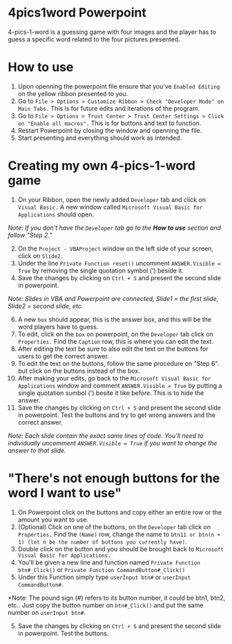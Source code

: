 # 4pics1word Powerpoint

4-pics-1-word is a guessing game with four images and the player has to guess a specific word related to the four pictures presented.

# How to use

1. Upon openning the powerpoint file ensure that you've `Enabled Editing` on the yellow ribbon presented to you.
2. Go to `File > Options > Customize Ribbon > Check "Developer Mode" on Main Tabs.` This is for future edits and iterations of the program.
3. Go to `File > Options > Trust Center > Trust Center Settings > Click on "Enable all macros".` This is for buttons and text to function.
4. Restart Powerpoint by closing the window and openning the file.
5. Start presenting and everything should work as intended.

# Creating my own 4-pics-1-word game

1. On your Ribbon, open the newly added `Developer` tab and click on `Visual Basic.` A new window called `Microsoft Visual Basic for Applications` should open.

*Note: If you don't have the `Developer` tab go to the **How to use** section and follow "Step 2."*

2. On the `Project - VBAProject` window on the left side of your screen, click on `Slide2.`
3. Under the line `Private Function reset()` uncomment `ANSWER.Visible = True` by removing the single quotation symbol (') beside it. 
4. Save the changes by clicking on `Ctrl + S` and present the second slide in powerpoint.

*Note: Slides in VBA and Powerpoint are connected, Slide1 = the first slide, Slide2 = second slide, etc.*

6. A new `box` should appear, this is the answer box, and this will be the word players have to guess.
7. To edit, click on the `box` on powerpoint, on the `Developer` tab click on `Properties.` Find the `Caption` row, this is where you can edit the text.
8. After editing the text be sure to also edit the text on the buttons for users to get the correct answer.
9. To edit the text on the buttons, follow the same procedure on "Step 6". but click on the buttons instead of the box.
10. After making your edits, go back to the `Microsoft Visual Basic for Applications` window and comment `ANSWER.Visible = True` by putting a single quotation sumbol (') besite it like before. This is to hide the answer.
11. Save the changes by clicking on `Ctrl + S` and present the second slide in powerpoint. Test the buttons and try to get wrong answers and the correct answer.

*Note: Each slide contain the exact same lines of code. You'll need to individually uncomment `ANSWER.Visible = True` if you want to change the answer to that slide.*

# "There's not enough buttons for the word I want to use"

1. On Powerpoint click on the buttons and copy either an entire row or the amount you want to use.
2. (Optional) Click on one of the buttons, on the `Developer` tab click on `Properties.` Find the `(Name)` row, change the name to `btn11 or btn(n + 1) (let n be the number of buttons you currently have)`. 
3. Double click on the button and you should be brought back to `Microsoft Visual Basic for Applications.`
4. You'll be given a new line and function named `Private Function btn#_Click()` or `Private Function CommandButton#_Click()`
5. Under this Function simply type `userInput btn#` or `userInput CommandButton#`. 

*Note: The pound sign (#) refers to its button number, it could be btn1, btn2, etc.. Just copy the button number on `btn#_Click()` and put the same number on `userInput btn#`.

5. Save the changes by clicking on `Ctrl + S` and present the second slide in powerpoint. Test the buttons.
